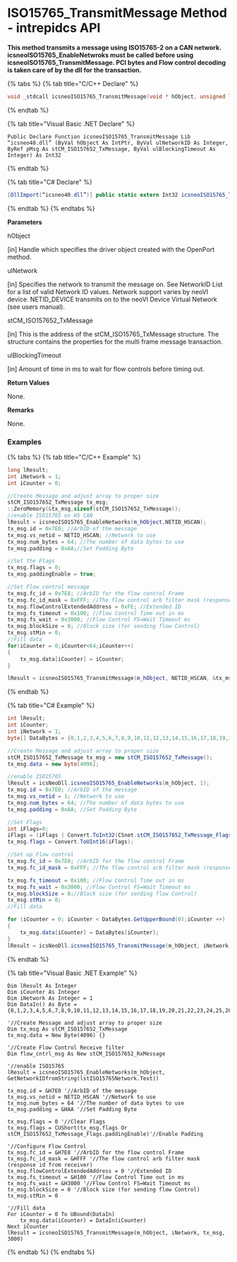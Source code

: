 # ISO15765\_TransmitMessage Method - intrepidcs API

**This method transmits a message using ISO15765-2 on a CAN network. icsneoISO15765\_EnableNetwroks must be called before using icsneoISO15765\_TransmitMessage. PCI bytes and Flow control decoding is taken care of by the dll for the transaction.**

{% tabs %}
{% tab title="C/C++ Declare" %}
```cpp
void _stdcall icsneoISO15765_TransmitMessage(void * hObject, unsigned long ulNetworkID,stCM_ISO157652_TxMessage *pMsg,unsigned long ulBlockingTimeout);
```
{% endtab %}

{% tab title="Visual Basic .NET Declare" %}
```vbnet
Public Declare Function icsneoISO15765_TransmitMessage Lib “icsneo40.dll” (ByVal hObject As IntPtr, ByVal ulNetworkID As Integer, ByRef pMsg As stCM_ISO157652_TxMessage, ByVal ulBlockingTimeout As Integer) As Int32
```
{% endtab %}

{% tab title="C# Declare" %}
```csharp
[DllImport(“icsneo40.dll”)] public static extern Int32 icsneoISO15765_TransmitMessage(IntPtr hObject,Int32 ulNetworkID,ref stCM_ISO157652_TxMessage pMsg,Int32 ulBlockingTimeout);
```
{% endtab %}
{% endtabs %}

**Parameters**

hObject

\[in] Handle which specifies the driver object created with the OpenPort method.

ulNetwork

\[in] Specifies the network to transmit the message on. See NetworkID List for a list of valid Network ID values. Network support varies by neoVI device. NETID\_DEVICE transmits on to the neoVI Device Virtual Network (see users manual).

stCM\_ISO157652\_TxMessage

\[in] This is the address of the stCM\_ISO15765\_TxMessage structure. The structure contains the properties for the multi frame message transaction.

ulBlockingTimeout

\[in] Amount of time in ms to wait for flow controls before timing out.

**Return Values**

None.

**Remarks**

None.

### **Examples**

{% tabs %}
{% tab title="C/C++ Example" %}
```cpp
long lResult;
int iNetwork = 1;
int iCounter = 0;

//Create Message and adjust array to proper size
stCM_ISO157652_TxMessage tx_msg;
::ZeroMemory(&tx_msg,sizeof(stCM_ISO157652_TxMessage));
//enable ISO15765 on HS CAN
lResult = icsneoISO15765_EnableNetworks(m_hObject,NETID_HSCAN);
tx_msg.id = 0x7E0; //ArbID of the message
tx_msg.vs_netid = NETID_HSCAN; //Network to use
tx_msg.num_bytes = 64; //The number of data bytes to use
tx_msg.padding = 0xAA;//Set Padding Byte

//Set the Flags
tx_msg.flags = 0;
tx_msg.paddingEnable = true;

//Set Flow control message
tx_msg.fc_id = 0x7E8; //ArbID for the flow control Frame
tx_msg.fc_id_mask = 0xFFF; //The flow control arb filter mask (response id from receiver)
tx_msg.flowControlExtendedAddress = 0xFE; //Extended ID
tx_msg.fs_timeout = 0x100; //Flow Control Time out in ms
tx_msg.fs_wait = 0x3000; //Flow Control FS=Wait Timeout ms
tx_msg.blockSize = 0; //Block size (for sending flow Control)
tx_msg.stMin = 0;
//Fill data
for(iCounter = 0;iCounter<64;iCounter++)
{
    tx_msg.data[iCounter] = iCounter;
}

lResult = icsneoISO15765_TransmitMessage(m_hObject, NETID_HSCAN, &tx_msg, 3000);
```
{% endtab %}

{% tab title="C# Example" %}
```csharp
int lResult;
int iCounter;
int iNetwork = 1;
byte[] DataBytes = {0,1,2,3,4,5,6,7,8,9,10,11,12,13,14,15,16,17,18,19,20,21,22,23,24,25,26,27,28,29,30,31,32,33,34,35,36,37,38,39,40,41,42,43,44,45,46,47,48,49,50,51,52,53,54,55,56,57,58,59,60,61,62,63};

//Create Message and adjust array to proper size
stCM_ISO157652_TxMessage tx_msg = new stCM_ISO157652_TxMessage();
tx_msg.data = new byte[4096];

//enable ISO15765
lResult = icsNeoDll.icsneoISO15765_EnableNetworks(m_hObject, 1);
tx_msg.id = 0x7E0; //ArbID of the message
tx_msg.vs_netid = 1; //Network to use
tx_msg.num_bytes = 64; //The number of data bytes to use
tx_msg.padding = 0xAA; //Set Padding Byte

//Set Flags
int iFlags=0;
iFlags = (iFlags | Convert.ToInt32(CSnet.stCM_ISO157652_TxMessage_Flags.paddingEnable)); //Enable Padding
tx_msg.flags = Convert.ToUInt16(iFlags);

//Set up Flow control
tx_msg.fc_id = 0x7E8; //ArbID for the flow control Frame
tx_msg.fc_id_mask = 0xFFF; //The flow control arb filter mask (response id from receiver)

tx_msg.fs_timeout = 0x100; //Flow Control Time out in ms
tx_msg.fs_wait = 0x3000; //Flow Control FS=Wait Timeout ms
tx_msg.blockSize = 0;//Block size (for sending flow Control)
tx_msg.stMin = 0;
//Fill data

for (iCounter = 0; iCounter < DataBytes.GetUpperBound(0);iCounter ++)
{
    tx_msg.data[iCounter] = DataBytes[iCounter];
}
lResult = icsNeoDll.icsneoISO15765_TransmitMessage(m_hObject, iNetwork,ref tx_msg, 3000);
```
{% endtab %}

{% tab title="Visual Basic .NET Example" %}
```vbnet
Dim lResult As Integer
Dim iCounter As Integer
Dim iNetwork As Integer = 1
Dim DataIn() As Byte = {0,1,2,3,4,5,6,7,8,9,10,11,12,13,14,15,16,17,18,19,20,21,22,23,24,25,26,27,28,29,30,31,32,33,34,35,36,37,38,39,40,41,42,43,44,45,46,47,48,49,50,51,52,53,54,55,56,57,58,59,60,61,62,63}

'//Create Message and adjust array to proper size
Dim tx_msg As stCM_ISO157652_TxMessage
tx_msg.data = New Byte(4096) {}

'//Create Flow Control Receive filter
Dim flow_cntrl_msg As New stCM_ISO157652_RxMessage

'//enable ISO15765
lResult = icsneoISO15765_EnableNetworks(m_hObject, GetNetworkIDfromString(lstISO15765Network.Text))

tx_msg.id = &H7E0 '//ArbID of the message
tx_msg.vs_netid = NETID_HSCAN '//Network to use
tx_msg.num_bytes = 64 '//The number of data bytes to use
tx_msg.padding = &HAA '//Set Padding Byte

tx_msg.flags = 0 '//Clear Flags
tx_msg.flags = CUShort(tx_msg.flags Or stCM_ISO157652_TxMessage_Flags.paddingEnable)'//Enable Padding

'//Configure Flow Control
tx_msg.fc_id = &H7E8 '//ArbID for the flow control Frame
tx_msg.fc_id_mask = &HFFF '//The flow control arb filter mask (response id from receiver)
tx_msg.flowControlExtendedAddress = 0 '//Extended ID
tx_msg.fs_timeout = &H100 '//Flow Control Time out in ms
tx_msg.fs_wait = &H3000 '//Flow Control FS=Wait Timeout ms
tx_msg.blockSize = 0 '//Block size (for sending flow Control)
tx_msg.stMin = 0

'//Fill data
For iCounter = 0 To UBound(DataIn)
    tx_msg.data(iCounter) = DataIn(iCounter)
Next iCounter
lResult = icsneoISO15765_TransmitMessage(m_hObject, iNetwork, tx_msg, 3000)
```
{% endtab %}
{% endtabs %}
